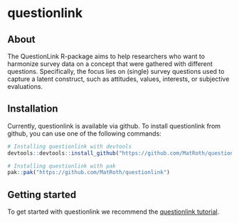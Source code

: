 # questionlink

## About

The QuestionLink R-package aims to help researchers who want to harmonize survey data on a concept that were gathered with different questions. Specifically, the focus lies on (single) survey questions used to capture a latent construct, such as attitudes, values, interests, or subjective evaluations.

## Installation

Currently, questionlink is available via github.
To install questionlink from github, you can use one of the following commands:

``` r
# Installing questionlink with devtools
devtools::devtools::install_github("https://github.com/MatRoth/questionlink")

# Installing questionlink with pak
pak::pak("https://github.com/MatRoth/questionlink")
``` 

## Getting started

To get started with questionlink we recommend the [questionlink tutorial](https://matroth.github.io/questionlink/articles/questionlink_tutorial.html). 

